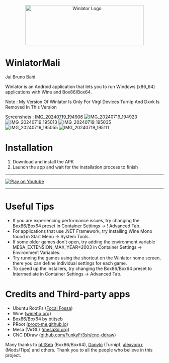 <p align="center">
	<img src="logo.png" width="376" height="128" alt="Winlator Logo" />  
</p>

# WinlatorMali

Jai Bruno Bahi

Winlator is an Android application that lets you to run Windows (x86_64) applications with Wine and Box86/Box64.

Note : My Version Of Winlator Is Only For Virgl Devices Turnip And Dxvk Is Removed In This Version

Screenshots : 
[IMG_20240719_194906](https://github.com/user-attachments/assets/05ca96d5-79ae-4008-9b21-bd808aaa26f7)
![IMG_20240719_194923](https://github.com/user-attachments/assets/d2af47ff-64b7-4837-804e-723c67fe0f66)
![IMG_20240719_195013](https://github.com/user-attachments/assets/f759e1da-f771-427c-85fa-3717914c4009)
![IMG_20240719_195035](https://github.com/user-attachments/assets/3297578e-eaa8-4960-927b-5c05e488cef4)
![IMG_20240719_195055](https://github.com/user-attachments/assets/bac46a55-8e1d-4279-a94c-8528658e2b15)
![IMG_20240719_195111](https://github.com/user-attachments/assets/e3566608-0007-4b9e-ba4f-5721765610b5)

# Installation

1. Download and install the APK 
2. Launch the app and wait for the installation process to finish

----

[![Play on Youtube](https://img.youtube.com/vi/8PKhmT7B3Xo/1.jpg)](https://www.youtube.com/watch?v=8PKhmT7B3Xo)


----

# Useful Tips

- If you are experiencing performance issues, try changing the Box86/Box64 preset in Container Settings -> !
Advanced Tab.
- For applications that use .NET Framework, try installing Wine Mono found in Start Menu -> System Tools.
- If some older games don't open, try adding the environment variable MESA_EXTENSION_MAX_YEAR=2003 in Container Settings -> Environment Variables.
- Try running the games using the shortcut on the Winlator home screen, there you can define individual settings for each game.
- To speed up the installers, try changing the Box86/Box64 preset to Intermediate in Container Settings -> Advanced Tab.

# Credits and Third-party apps
- Ubuntu RootFs ([Focal Fossa](https://releases.ubuntu.com/focal))
- Wine ([winehq.org](https://www.winehq.org/))
- Box86/Box64 by [ptitseb](https://github.com/ptitSeb)
- PRoot ([proot-me.github.io](https://proot-me.github.io))
- Mesa (VirGL) ([mesa3d.org](https://www.mesa3d.org))
- CNC DDraw ([github.com/FunkyFr3sh/cnc-ddraw](https://github.com/FunkyFr3sh/cnc-ddraw))

Many thanks to [ptitSeb](https://github.com/ptitSeb) (Box86/Box64), [Danylo](https://blogs.igalia.com/dpiliaiev/tags/mesa/) (Turnip), [alexvorxx](https://github.com/alexvorxx) (Mods/Tips) and others.
Thank you to all the people who believe in this project.
